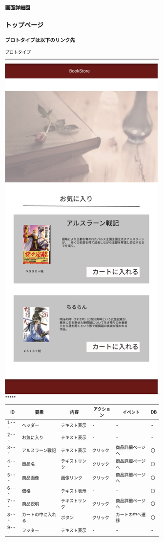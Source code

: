 ### 画面詳細図
## トップページ
### プロトタイプは以下のリンク先
[プロトタイプ](https://www.figma.com/file/dW9ybfeIUUS2fR7yygDQuj/Untitled?node-id=5%3A2)
*****
<img src="../img/favorite.png" width="500">
*****

| ID | 要素 | 内容 | アクション | イベント | DB |
|----|------|-----|------------|----------|----|
|1---|ヘッダー|テキスト表示|-|-|-|
|2---|お気に入り|テキスト表示|-|-|-|
|3---|アルスラーン戦記|テキスト表示|クリック|商品詳細ページへ|〇|
|4---|商品名|テキストリンク|クリック|商品詳細ページへ|〇|
|5---|商品画像|画像リンク|クリック|商品詳細ページへ|〇|
|6---|価格|テキスト表示|-|-|〇|
|7---|商品説明|テキストリンク|クリック|商品詳細ページへ|〇|
|8---|カートの中に入れる|ボタン|クリック|カートの中へ遷移|〇|
|9---|フッター|テキスト表示|-|-|-|


